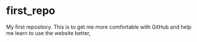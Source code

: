 # first_repo
My first repository. This is to get me more comfortable with GitHub and help me learn to use the website better,
